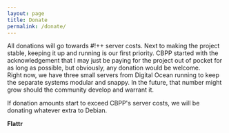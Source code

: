 ```yaml
---
layout: page
title: Donate
permalink: /donate/
---
```


All donations will go towards #!++ server costs. Next to making the project
stable, keeping it up and running is our first priority. CBPP started with the
acknowledgement that I may just be paying for the project out of pocket for as
long as possible, but obviously, any donation would be welcome.  
Right now, we have three small servers from Digital Ocean running to keep the
separate systems modular and snappy. In the future, that number might grow
should the community develop and warrant it.

If donation amounts start to exceed CBPP's server costs, we will be donating whatever extra to Debian.

**Flattr**  
<script id='fbtejss'>(function(i){var f,s=document.getElementById(i);f=document.createElement('iframe');f.src='//api.flattr.com/button/view/?uid=computermouth&url='+encodeURIComponent(document.URL);f.title='Flattr';f.height=62;f.width=55;f.style.borderWidth=0;s.parentNode.insertBefore(f,s);})('fbtejss');</script>
